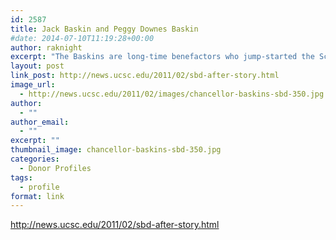 ```yaml
---
id: 2587
title: Jack Baskin and Peggy Downes Baskin
#date: 2014-07-10T11:19:28+00:00
author: raknight
excerpt: "The Baskins are long-time benefactors who jump-started the School of Engineering and support the Humanities. Since 1983, Jack Baskin's gifts to the Baskin School of Engineering total nearly $7 million. The Peggy Downes Baskin Humanities Endowment for Interdisciplinary Ethics honors her longtime interest in ethical issues across the academic spectrum."
layout: post
link_post: http://news.ucsc.edu/2011/02/sbd-after-story.html
image_url:
  - http://news.ucsc.edu/2011/02/images/chancellor-baskins-sbd-350.jpg
author:
  - ""
author_email:
  - ""
excerpt: ""
thumbnail_image: chancellor-baskins-sbd-350.jpg
categories:
  - Donor Profiles
tags:
  - profile
format: link
---
```

http://news.ucsc.edu/2011/02/sbd-after-story.html

